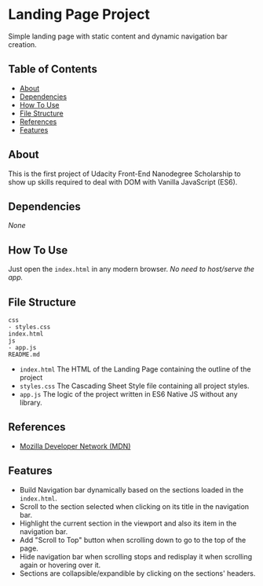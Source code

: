 # Landing Page Project

Simple landing page with static content and dynamic navigation bar creation.

## Table of Contents
* [About](#About)
* [Dependencies](#Dependencies)
* [How To Use](#HowToUse)
* [File Structure](#FileStructure)
* [References](#References)
* [Features](#Features)


## About
This is the first project of Udacity Front-End Nanodegree Scholarship to show up skills required to deal with DOM with Vanilla JavaScript (ES6).


## Dependencies
_None_


## How To Use
Just open the `index.html` in any modern browser. _No need to host/serve the app._


## File Structure
```
css
- styles.css    
index.html
js
- app.js
README.md
```
- `index.html`  The HTML of the Landing Page containing the outline of the project
- `styles.css`  The Cascading Sheet Style file containing all project styles.
- `app.js`      The logic of the project written in ES6 Native JS without any library.


## References
- [Mozilla Developer Network (MDN)](https://developer.mozilla.org/en-US/docs/Web/API)


## Features
* Build Navigation bar dynamically based on the sections loaded in the `index.html`.
* Scroll to the section selected when clicking on its title in the navigation bar.
* Highlight the current section in the viewport and also its item in the navigation bar.
* Add "Scroll to Top" button when scrolling down to go to the top of the page.
* Hide navigation bar when scrolling stops and redisplay it when scrolling again or hovering over it.
* Sections are collapsible/expandible by clicking on the sections' headers. 